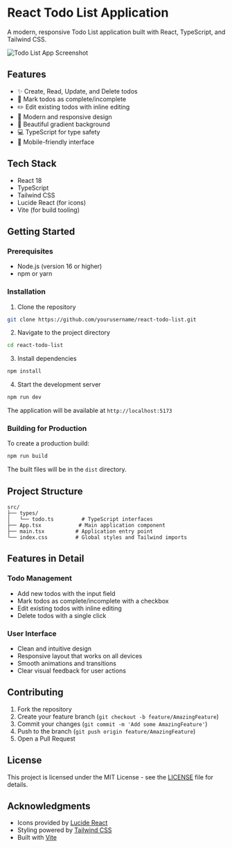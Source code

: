 # React Todo List Application

A modern, responsive Todo List application built with React, TypeScript, and Tailwind CSS.

![Todo List App Screenshot](https://images.unsplash.com/photo-1540350394557-8d14678e7f91?w=1000&q=80)

## Features

- ✨ Create, Read, Update, and Delete todos
- 🎯 Mark todos as complete/incomplete
- ✏️ Edit existing todos with inline editing
- 🎨 Modern and responsive design
- 🌈 Beautiful gradient background
- 💻 TypeScript for type safety
- 📱 Mobile-friendly interface

## Tech Stack

- React 18
- TypeScript
- Tailwind CSS
- Lucide React (for icons)
- Vite (for build tooling)

## Getting Started

### Prerequisites

- Node.js (version 16 or higher)
- npm or yarn

### Installation

1. Clone the repository
```bash
git clone https://github.com/yourusername/react-todo-list.git
```

2. Navigate to the project directory
```bash
cd react-todo-list
```

3. Install dependencies
```bash
npm install
```

4. Start the development server
```bash
npm run dev
```

The application will be available at `http://localhost:5173`

### Building for Production

To create a production build:

```bash
npm run build
```

The built files will be in the `dist` directory.

## Project Structure

```
src/
├── types/
│   └── todo.ts         # TypeScript interfaces
├── App.tsx            # Main application component
├── main.tsx          # Application entry point
└── index.css         # Global styles and Tailwind imports
```

## Features in Detail

### Todo Management
- Add new todos with the input field
- Mark todos as complete/incomplete with a checkbox
- Edit existing todos with inline editing
- Delete todos with a single click

### User Interface
- Clean and intuitive design
- Responsive layout that works on all devices
- Smooth animations and transitions
- Clear visual feedback for user actions

## Contributing

1. Fork the repository
2. Create your feature branch (`git checkout -b feature/AmazingFeature`)
3. Commit your changes (`git commit -m 'Add some AmazingFeature'`)
4. Push to the branch (`git push origin feature/AmazingFeature`)
5. Open a Pull Request

## License

This project is licensed under the MIT License - see the [LICENSE](LICENSE) file for details.

## Acknowledgments

- Icons provided by [Lucide React](https://lucide.dev)
- Styling powered by [Tailwind CSS](https://tailwindcss.com)
- Built with [Vite](https://vitejs.dev)
